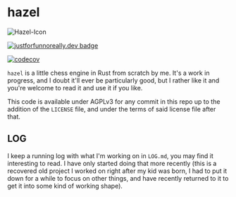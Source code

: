 # hazel

![Hazel-Icon](https://github.com/user-attachments/assets/2b7818ed-e42a-4fee-bcbd-7e768eb67097)

[![justforfunnoreally.dev badge](https://img.shields.io/badge/justforfunnoreally-dev-9ff)](https://justforfunnoreally.dev)

[![codecov](https://codecov.io/github/jfredett/hazel/graph/badge.svg?token=ZHLLLZLAR5)](https://codecov.io/github/jfredett/hazel)

`hazel` is a little chess engine in Rust from scratch by me. It's a work in progress,
and I doubt it'll ever be particularly good, but I rather like it and you're welcome to
read it and use it if you like.

This code is available under AGPLv3 for any commit in this repo up to the addition of the `LICENSE`
file, and under the terms of said license file after that.

## LOG

I keep a running log with what I'm working on in `LOG.md`, you may find it interesting to read. I
have only started doing that more recently (this is a recovered old project I worked on right after
my kid was born, I had to put it down for a while to focus on other things, and have recently
returned to it to get it into some kind of working shape).
